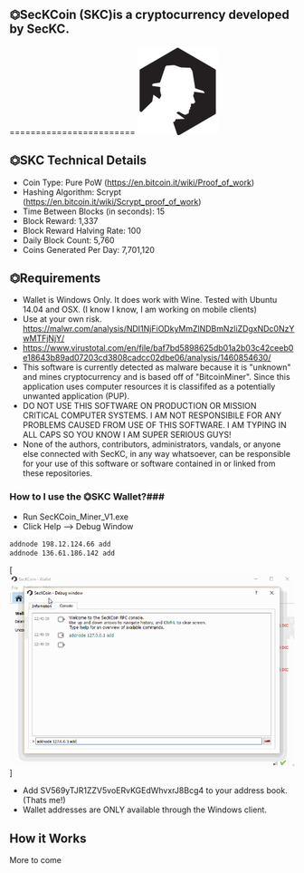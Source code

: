## ⏣SecKCoin (SKC)is a cryptocurrency developed by SecKC.

========================
![SecKC](https://raw.githubusercontent.com/SecKC/seckc.github.io/master/images/logo/SecKC_Hex_OnlyB_small.png "SecKC")
## ⏣SKC Technical Details ##
* Coin Type: Pure PoW (https://en.bitcoin.it/wiki/Proof_of_work)
* Hashing Algorithm: Scrypt (https://en.bitcoin.it/wiki/Scrypt_proof_of_work)
* Time Between Blocks (in seconds): 15 
* Block Reward: 1,337
* Block Reward Halving Rate: 100
* Daily Block Count: 5,760
* Coins Generated Per Day: 7,701,120

## ⏣Requirements ##
* Wallet is Windows Only. It does work with Wine.  Tested with Ubuntu 14.04 and OSX. (I know I know, I am working on mobile clients)
* Use at your own risk. https://malwr.com/analysis/NDI1NjFiODkyMmZlNDBmNzliZDgxNDc0NzYwMTFjNjY/
* https://www.virustotal.com/en/file/baf7bd5898625db01a2b03c42ceeb0e18643b89ad07203cd3808cadcc02dbe06/analysis/1460854630/
* This software is currently detected as malware because it is "unknown" and mines cryptocurrency and is based off of "BitcoinMiner".  Since this application uses computer resources it is classififed as a potentially unwanted application (PUP).
* DO NOT USE THIS SOFTWARE ON PRODUCTION OR MISSION CRITICAL COMPUTER SYSTEMS.  I AM NOT RESPONSIBILE FOR ANY PROBLEMS CAUSED FROM USE OF THIS SOFTWARE.  I AM TYPING IN ALL CAPS SO YOU KNOW I AM SUPER SERIOUS GUYS!
* None of the authors, contributors, administrators, vandals, or anyone else connected with SecKC, in any way whatsoever, can be responsible for your use of this software or software contained in or linked from these repositories.

### How to I use the ⏣SKC Wallet?###
* Run SecKCoin_Miner_V1.exe
* Click Help --> Debug Window

 ```
 addnode 198.12.124.66 add
 addnode 136.61.186.142 add
```

[![SKC Jiff](https://raw.githubusercontent.com/SecKC/SecKCoin/master/SecKCoin2.gif)]
* Add SV569yTJR1ZZV5voERvKGEdWhvxrJ8Bcg4 to your address book. (Thats me!)
* Wallet addresses are ONLY available through the Windows client.


## How it Works
More to come

